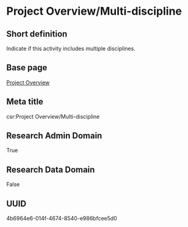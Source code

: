 # Project Overview/Multi-discipline
## Short definition
Indicate if this activity includes multiple disciplines.
## Base page
[Project Overview](../../Objects/Project%20Overview.md)
## Meta title
csr:Project Overview/Multi-discipline
## Research Admin Domain
True
## Research Data Domain
False
## UUID
4b6964e6-014f-4674-8540-e986bfcee5d0
